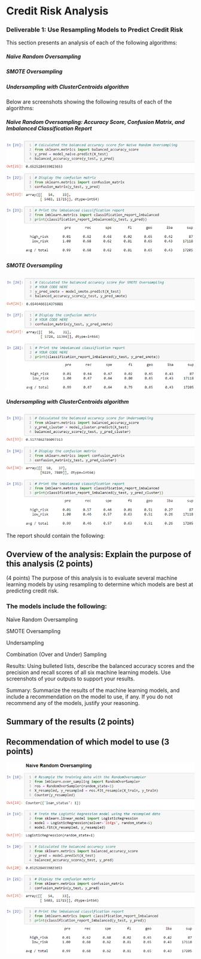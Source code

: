 # Credit Risk Analysis

### Deliverable 1: Use Resampling Models to Predict Credit Risk  

This section presents an analysis of each of the following algorithms:

##### Naïve Random Oversampling</p>
##### SMOTE Oversampling</p>
##### Undersampling with ClusterCentroids algorithm</p>

Below are screenshots showing the following results of each of the algorithms:

##### Naïve Random Oversampling: Accuracy Score, Confusion Matrix, and Imbalanced Classification Report
![Naive_Random_Oversampling.png](Resources/Naive_Random_Oversampling_2.png)
##### SMOTE Oversampling
![SMOTE_Oversampling.png](Resources/SMOTE_Oversampling_2.png)
##### Undersampling with ClusterCentroids algorithm
![Undersampling.png](Resources/Undersampling_2.png)

The report should contain the following:

## Overview of the analysis: Explain the purpose of this analysis (2 points)

(4 points) The purpose of this analysis is to evaluate several machine learning models by using resampling to determine which models are best at predicting credit risk.

### The models include the following:

Naïve Random Oversampling</p>
SMOTE Oversampling</p>
Undersampling</p>
Combination (Over and Under) Sampling</p>

Results: Using bulleted lists, describe the balanced accuracy scores and the precision and recall scores of all six machine learning models. Use screenshots of your outputs to support your results.

Summary: Summarize the results of the machine learning models, and include a recommendation on the model to use, if any. If you do not recommend any of the models, justify your reasoning.

## Summary of the results (2 points)
## Recommendation of which model to use (3 points)

![Naive_Random_Oversampling.png](Resources/Naive_Random_Oversampling.png)
